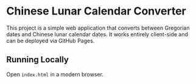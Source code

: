 # Chinese Lunar Calendar Converter

This project is a simple web application that converts between Gregorian dates and Chinese lunar calendar dates. It works entirely client-side and can be deployed via GitHub Pages.

## Running Locally
Open `index.html` in a modern browser.
